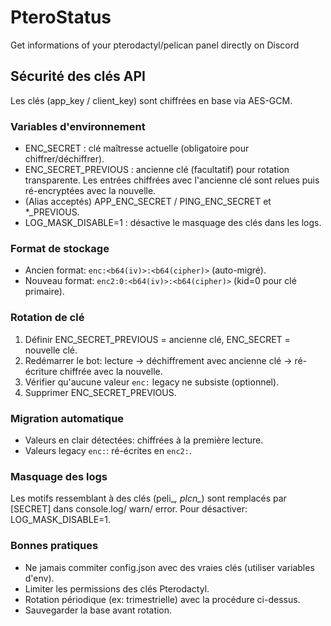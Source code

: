 # PteroStatus

Get informations of your pterodactyl/pelican panel directly on Discord

## Sécurité des clés API

Les clés (app_key / client_key) sont chiffrées en base via AES-GCM.

### Variables d'environnement
- ENC_SECRET : clé maîtresse actuelle (obligatoire pour chiffrer/déchiffrer).
- ENC_SECRET_PREVIOUS : ancienne clé (facultatif) pour rotation transparente. Les entrées chiffrées avec l'ancienne clé sont relues puis ré-encryptées avec la nouvelle.
- (Alias acceptés) APP_ENC_SECRET / PING_ENC_SECRET et *_PREVIOUS.
- LOG_MASK_DISABLE=1 : désactive le masquage des clés dans les logs.

### Format de stockage
- Ancien format: `enc:<b64(iv)>:<b64(cipher)>` (auto-migré).
- Nouveau format: `enc2:0:<b64(iv)>:<b64(cipher)>` (kid=0 pour clé primaire).

### Rotation de clé
1. Définir ENC_SECRET_PREVIOUS = ancienne clé, ENC_SECRET = nouvelle clé.
2. Redémarrer le bot: lecture -> déchiffrement avec ancienne clé -> ré-écriture chiffrée avec la nouvelle.
3. Vérifier qu'aucune valeur `enc:` legacy ne subsiste (optionnel).
4. Supprimer ENC_SECRET_PREVIOUS.

### Migration automatique
- Valeurs en clair détectées: chiffrées à la première lecture.
- Valeurs legacy `enc:`: ré-écrites en `enc2:`.

### Masquage des logs
Les motifs ressemblant à des clés (peli_*, plcn_*) sont remplacés par [SECRET] dans console.log/ warn/ error. Pour désactiver: LOG_MASK_DISABLE=1.

### Bonnes pratiques
- Ne jamais commiter config.json avec des vraies clés (utiliser variables d'env).
- Limiter les permissions des clés Pterodactyl.
- Rotation périodique (ex: trimestrielle) avec la procédure ci-dessus.
- Sauvegarder la base avant rotation.
